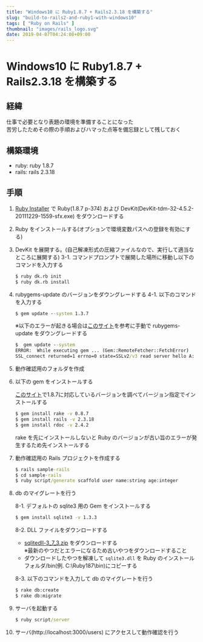 ```yaml
---
title: "Windows10 に Ruby1.8.7 + Rails2.3.18 を構築する"
slug: "build-to-rails2-and-ruby1-with-windows10"
tags: [ "Ruby on Rails" ]
thumbnail: "images/rails_logo.svg"
date: 2019-04-07T04:24:08+09:00
---
```


# Windows10 に Ruby1.8.7 + Rails2.3.18 を構築する

## 経緯

仕事で必要となり表題の環境を準備することになった  
苦労したためその際の手順およびハマった点等を備忘録として残しておく

## 構築環境

* ruby: ruby 1.8.7
* rails: rails 2.3.18

## 手順

1. [Ruby Installer](https://rubyinstaller.org/downloads/archives/) で Ruby(1.8.7 p-374) および DevKit(DevKit-tdm-32-4.5.2-20111229-1559-sfx.exe) をダウンロードする
2. Ruby をインストールする(オプションで環境変数パスへの登録を有効にする)
3. DevKit を展開する。(自己解凍形式の圧縮ファイルなので、実行して適当なところに展開する)
    3-1. コマンドプロンプトで展開した場所に移動し以下のコマンドを入力する

    ```bat
    $ ruby dk.rb init
    $ ruby dk.rb install
    ```
4. rubygems-update のバージョンをダウングレードする
    4-1. 以下のコマンドを入力する

    ```bat
    $ gem update --system 1.3.7
    ```
    
    ※以下のエラーが起きる場合は[このサイト](https://bundler.io/v1.16/guides/rubygems_tls_ssl_troubleshooting_guide.html#updating-rubygems)を参考に手動で rubygems-update をダウングレードする
    
    ```bat
    $  gem update --system
    ERROR:  While executing gem ... (Gem::RemoteFetcher::FetchError)
    SSL_connect returned=1 errno=0 state=SSLv2/v3 read server hello A: tlsv1 alert protocol version (https://rubygems.org/latest_specs.4.8.gz)
    ```
5. 動作確認用のフォルダを作成
6. 以下の gem をインストールする

    [このサイト](https://rubygems.org/gems)で1.8.7に対応しているバージョンを調べてバージョン指定でインストールする

    ```bat
    $ gem install rake -v 0.8.7
    $ gem install rails -v 2.3.18
    $ gem install rdoc -v 2.4.2
    ```
    
    rake を先にインストールしないと Ruby のバージョンが古い旨のエラーが発生するため先インストールする
7. 動作確認用の Rails プロジェクトを作成する

    ```bat
    $ rails sample-rails
    $ cd sample-rails
    $ ruby script/generate scaffold user name:string age:integer
    ```
8. db のマイグレートを行う

    8-1. デフォルトの sqlite3 用の Gem をインストールする
    
    ```bat
    $ gem install sqlite3 -v 1.3.3
    ```
    
    8-2. DLL ファイルをダウンロードする

    * [sqlitedll-3_7_3.zip](http://www.sqlite.org/sqlitedll-3_7_3.zip) をダウンロードする  
      ※最新のやつだとエラーになるため古いやつをダウンロードすること
    * ダウンロードしたやつを解凍して `sqlite3.dll`
 を Ruby のインストールフォルダ/bin(例. C:\Ruby187\bin)にコピーする

    8-3. 以下のコマンドを入力して db のマイグレートを行う
    
    ```bat
    $ rake db:create
    $ rake db:migrate
    ```
9. サーバを起動する

    ```bat
    $ ruby script/server
    ```
10. サーバ(http://localhost:3000/users) にアクセスして動作確認を行う
